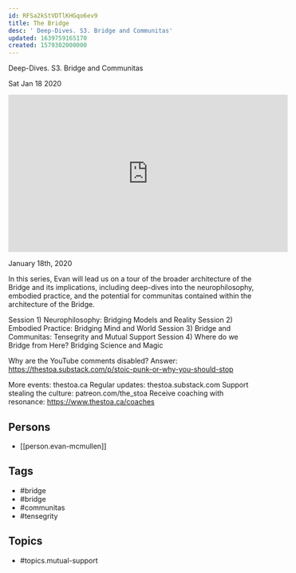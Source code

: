 ```yaml
---
id: RFSa2kStVDTlKHGqo6ev9
title: The Bridge
desc: ' Deep-Dives. S3. Bridge and Communitas'
updated: 1639759165170
created: 1579302000000
---
```



 Deep-Dives. S3. Bridge and Communitas

Sat Jan 18 2020

<iframe width="560" height="315" src="https://www.youtube.com/embed/p6AW7eb34tM" title="The Bridge: Deep-Dives. S3. Bridge and Communitas: Tensegrity & Mutual Support w/ Evan McMullen" frameborder="0" allow="accelerometer; autoplay; clipboard-write; encrypted-media; gyroscope; picture-in-picture" allowfullscreen ></iframe>

January 18th, 2020

In this series, Evan will lead us on a tour of the broader architecture of the Bridge and its implications, including deep-dives into the neurophilosophy, embodied practice, and the potential for communitas contained within the architecture of the Bridge.

Session 1)
Neurophilosophy: Bridging Models and Reality
Session 2)
Embodied Practice: Bridging Mind and World
Session 3)
Bridge and Communitas: Tensegrity and Mutual Support
Session 4)
Where do we Bridge from Here? Bridging Science and Magic

Why are the YouTube comments disabled? Answer: https://thestoa.substack.com/p/stoic-punk-or-why-you-should-stop

More events: thestoa.ca
Regular updates: thestoa.substack.com
Support stealing the culture: patreon.com/the_stoa
Receive coaching with resonance: https://www.thestoa.ca/coaches

## Persons

- [[person.evan-mcmullen]]

## Tags

- #bridge
- #bridge
- #communitas
- #tensegrity

## Topics

- #topics.mutual-support

